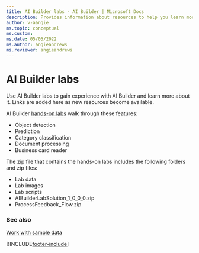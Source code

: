```yaml
---
title: AI Builder labs - AI Builder | Microsoft Docs
description: Provides information about resources to help you learn more about AI Builder 
author: v-aangie
ms.topic: conceptual
ms.custom:
ms.date: 05/05/2022
ms.author: angieandrews
ms.reviewer: angieandrews
---
```


# AI Builder labs

Use AI Builder labs to gain experience with AI Builder and learn more about it. Links are added here as new resources become available.

AI Builder [hands-on labs](https://go.microsoft.com/fwlink/?linkid=2103171) walk through these features:

- Object detection
- Prediction
- Category classification
- Document processing
- Business card reader

The zip file that contains the hands-on labs includes the following folders and zip files:

- Lab data
- Lab images
- Lab scripts
- AIBuilderLabSolution_1_0_0_0.zip
- ProcessFeedback_Flow.zip

### See also

[Work with sample data](samples.md)


[!INCLUDE[footer-include](includes/footer-banner.md)]
